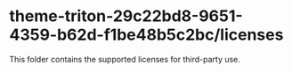 # theme-triton-29c22bd8-9651-4359-b62d-f1be48b5c2bc/licenses

This folder contains the supported licenses for third-party use.
